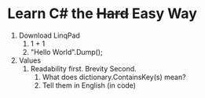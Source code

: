 # Learn C# the ~~Hard~~ Easy Way
1. Download LinqPad
    1. 1 + 1
    2. "Hello World".Dump();
2. Values
    1. Readability first. Brevity Second.
        1. What does dictionary.ContainsKey(s) mean?
        2. Tell them in English (in code)